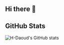 ## Hi there 👋

<!--
**H-Daoud/H-Daoud** is a ✨ _special_ ✨ repository because its `README.md` (this file) appears on your GitHub profile.

Here are some ideas to get you started:

- 🔭 I’m currently working on ...
- 🌱 I’m currently learning ...
- 👯 I’m looking to collaborate on ...
- 🤔 I’m looking for help with ...
- 💬 Ask me about ...
- 📫 How to reach me: ...
- 😄 Pronouns: ...
- ⚡ Fun fact: ...
-->
## GitHub Stats

![H-Daoud's GitHub stats](https://github-readme-stats.vercel.app/api?username=H-Daoud&show_icons=true&theme=radical)
